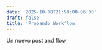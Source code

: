 ```yaml
---
date: '2025-10-08T21:58:00-06:00'
draft: false
title: 'Probando Workflow'
---
```

Un nuevo post and flow
